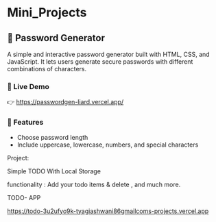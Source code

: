 ﻿# Mini_Projects


 ## 🔐 Password Generator

A simple and interactive password generator built with HTML, CSS, and JavaScript. It lets users generate secure passwords with different combinations of characters.

### 🚀 Live Demo

👉 https://passwordgen-liard.vercel.app/

### 🧩 Features
- Choose password length
- Include uppercase, lowercase, numbers, and special characters

Project: 

Simple TODO With Local Storage 

functionality : Add your todo items & delete , and much more. 

TODO- APP 

https://todo-3u2ufyo9k-tyagiashwani86gmailcoms-projects.vercel.app






